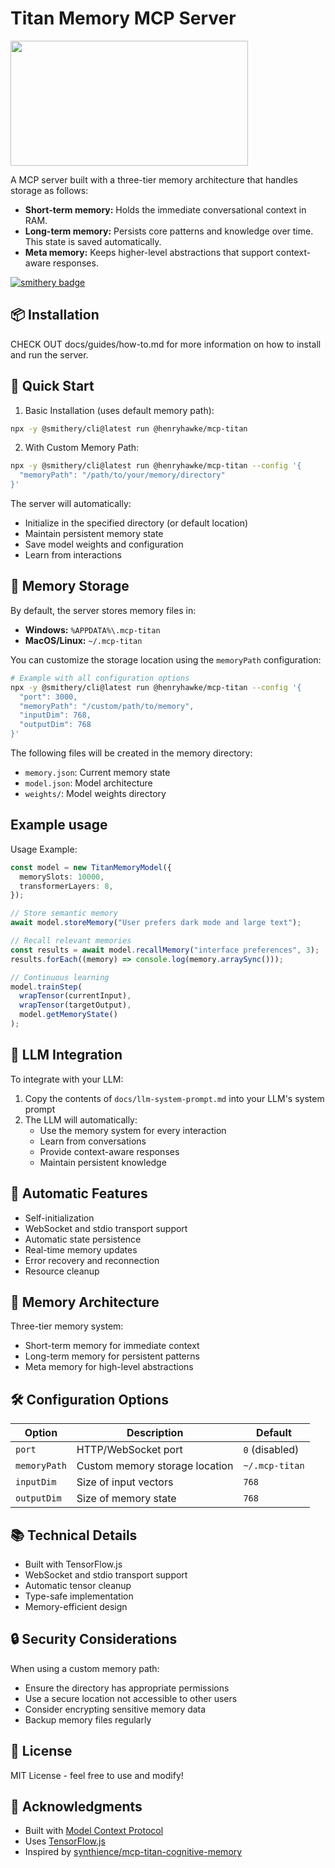 # Titan Memory MCP Server


<a href="https://glama.ai/mcp/servers/oleughyw2v">
  <img width="380" height="200" src="https://glama.ai/mcp/servers/oleughyw2v/badge" />
</a>

A MCP server built with a three-tier memory architecture that handles storage as follows:

- **Short-term memory:** Holds the immediate conversational context in RAM.
- **Long-term memory:** Persists core patterns and knowledge over time. This state is saved automatically.
- **Meta memory:** Keeps higher-level abstractions that support context-aware responses.

[![smithery badge](https://smithery.ai/badge/@henryhawke/mcp-titan)](https://smithery.ai/server/@henryhawke/mcp-titan)

## 📦 Installation

CHECK OUT docs/guides/how-to.md for more information on how to install and run the server.

## 🚀 Quick Start

1. Basic Installation (uses default memory path):

```bash
npx -y @smithery/cli@latest run @henryhawke/mcp-titan
```

2. With Custom Memory Path:

```bash
npx -y @smithery/cli@latest run @henryhawke/mcp-titan --config '{
  "memoryPath": "/path/to/your/memory/directory"
}'
```

The server will automatically:

- Initialize in the specified directory (or default location)
- Maintain persistent memory state
- Save model weights and configuration
- Learn from interactions

## 📂 Memory Storage

By default, the server stores memory files in:

- **Windows:** `%APPDATA%\.mcp-titan`
- **MacOS/Linux:** `~/.mcp-titan`

You can customize the storage location using the `memoryPath` configuration:

```bash
# Example with all configuration options
npx -y @smithery/cli@latest run @henryhawke/mcp-titan --config '{
  "port": 3000,
  "memoryPath": "/custom/path/to/memory",
  "inputDim": 768,
  "outputDim": 768
}'
```

The following files will be created in the memory directory:

- `memory.json`: Current memory state
- `model.json`: Model architecture
- `weights/`: Model weights directory

## Example usage

Usage Example:

```typescript
const model = new TitanMemoryModel({
  memorySlots: 10000,
  transformerLayers: 8,
});

// Store semantic memory
await model.storeMemory("User prefers dark mode and large text");

// Recall relevant memories
const results = await model.recallMemory("interface preferences", 3);
results.forEach((memory) => console.log(memory.arraySync()));

// Continuous learning
model.trainStep(
  wrapTensor(currentInput),
  wrapTensor(targetOutput),
  model.getMemoryState()
);
```

## 🤖 LLM Integration

To integrate with your LLM:

1. Copy the contents of `docs/llm-system-prompt.md` into your LLM's system prompt
2. The LLM will automatically:
   - Use the memory system for every interaction
   - Learn from conversations
   - Provide context-aware responses
   - Maintain persistent knowledge

## 🔄 Automatic Features

- Self-initialization
- WebSocket and stdio transport support
- Automatic state persistence
- Real-time memory updates
- Error recovery and reconnection
- Resource cleanup

## 🧠 Memory Architecture

Three-tier memory system:

- Short-term memory for immediate context
- Long-term memory for persistent patterns
- Meta memory for high-level abstractions

## 🛠️ Configuration Options

| Option       | Description                    | Default        |
| ------------ | ------------------------------ | -------------- |
| `port`       | HTTP/WebSocket port            | `0` (disabled) |
| `memoryPath` | Custom memory storage location | `~/.mcp-titan` |
| `inputDim`   | Size of input vectors          | `768`          |
| `outputDim`  | Size of memory state           | `768`          |

## 📚 Technical Details

- Built with TensorFlow.js
- WebSocket and stdio transport support
- Automatic tensor cleanup
- Type-safe implementation
- Memory-efficient design

## 🔒 Security Considerations

When using a custom memory path:

- Ensure the directory has appropriate permissions
- Use a secure location not accessible to other users
- Consider encrypting sensitive memory data
- Backup memory files regularly

## 📝 License

MIT License - feel free to use and modify!

## 🙏 Acknowledgments

- Built with [Model Context Protocol](https://modelcontextprotocol.io)
- Uses [TensorFlow.js](https://tensorflow.org/js)
- Inspired by [synthience/mcp-titan-cognitive-memory](https://github.com/synthience/mcp-titan-cognitive-memory/)
